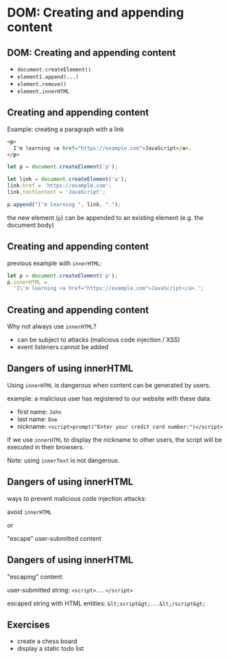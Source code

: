 # DOM: Creating and appending content

## DOM: Creating and appending content

- `document.createElement()`
- `element1.append(...)`
- `element.remove()`
- `element.innerHTML`

## Creating and appending content

Example: creating a paragraph with a link

```html
<p>
  I'm learning <a href="https://example.com">JavaScript</a>.
</p>
```

```js
let p = document.createElement('p');

let link = document.createElement('a');
link.href = 'https://example.com';
link.textContent = 'JavaScript';

p.append("I'm learning ", link, ".");
```

the new element (`p`) can be appended to an existing element (e.g. the document body)

## Creating and appending content

previous example with `innerHTML`:

```js
let p = document.createElement('p');
p.innerHTML =
  'I\'m learning <a href="https://example.com">JavaScript</a>.';
```

## Creating and appending content

Why not always use `innerHTML`?

- can be subject to attacks (malicious code injection / XSS)
- event listeners cannot be added

## Dangers of using innerHTML

Using `innerHTML` is dangerous when content can be generated by users.

example: a malicious user has registered to our website with these data:

- first name: `John`
- last name: `Doe`
- nickname: `<script>prompt("Enter your credit card number:")</script>`

If we use `innerHTML` to display the nickname to other users, the script will be executed in their browsers.

Note: using `innerText` is not dangerous.

## Dangers of using innerHTML

ways to prevent malicious code injection attacks:

avoid `innerHTML`

or

"escape" user-submitted content

## Dangers of using innerHTML

"escaping" content:

user-submitted string: `<script>...</script>`

escaped string with HTML entities: `&lt;script&gt;...&lt;/script&gt;`

## Exercises

- create a chess board
- display a static todo list
